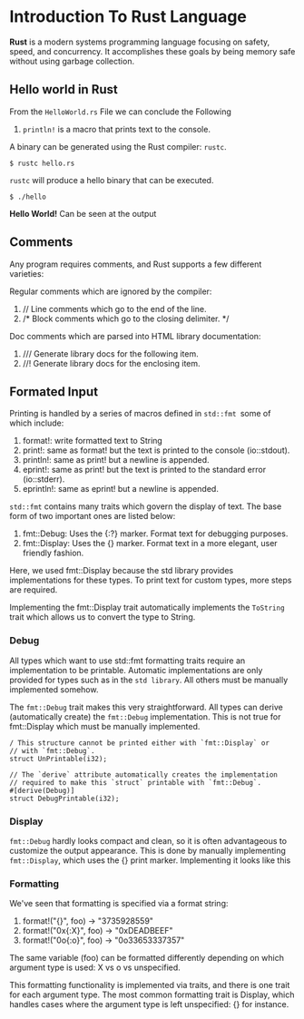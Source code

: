 # Introduction To Rust Language

**Rust** is a modern systems programming language focusing on safety, speed, and concurrency. It accomplishes these goals by being memory safe without using garbage collection.

## Hello world in Rust

From the `HelloWorld.rs` File we can conclude the Following

1. `println!` is a macro that prints text to the console.

A binary can be generated using the Rust compiler: `rustc`.
```
$ rustc hello.rs

```

`rustc` will produce a hello binary that can be executed.
```
$ ./hello
```

**Hello World!** Can be seen at the output

## Comments
Any program requires comments, and Rust supports a few different varieties:

Regular comments which are ignored by the compiler:
1. // Line comments which go to the end of the line.
2. /* Block comments which go to the closing delimiter. */

Doc comments which are parsed into HTML library documentation:
1. /// Generate library docs for the following item.
2. //! Generate library docs for the enclosing item.


## Formated Input

Printing is handled by a series of macros defined in `std::fmt `some of which include:

1. format!: write formatted text to String
2. print!: same as format! but the text is printed to the console (io::stdout).
3. println!: same as print! but a newline is appended.
4. eprint!: same as print! but the text is printed to the standard error (io::stderr).
5. eprintln!: same as eprint! but a newline is appended.



`std::fmt` contains many traits which govern the display of text. The base form of two important ones are listed below:

1. fmt::Debug: Uses the {:?} marker. Format text for debugging purposes.
2. fmt::Display: Uses the {} marker. Format text in a more elegant, user friendly fashion.

Here, we used fmt::Display because the std library provides implementations for these types. To print text for custom types, more steps are required.

Implementing the fmt::Display trait automatically implements the `ToString` trait which allows us to convert the type to String.


### Debug
All types which want to use std::fmt formatting traits require an implementation to be printable. Automatic implementations are only provided for types such as in the `std library`. All others must be manually implemented somehow.

The `fmt::Debug` trait makes this very straightforward. All types can derive (automatically create) the `fmt::Debug` implementation. This is not true for fmt::Display which must be manually implemented.

```
/ This structure cannot be printed either with `fmt::Display` or
// with `fmt::Debug`.
struct UnPrintable(i32);

// The `derive` attribute automatically creates the implementation
// required to make this `struct` printable with `fmt::Debug`.
#[derive(Debug)]
struct DebugPrintable(i32);

```

### Display
`fmt::Debug` hardly looks compact and clean, so it is often advantageous to customize the output appearance. This is done by manually implementing ``fmt::Display``, which uses the {} print marker. Implementing it looks like this


### Formatting
We've seen that formatting is specified via a format string:

1. format!("{}", foo) -> "3735928559"
2. format!("0x{:X}", foo) -> "0xDEADBEEF"
3. format!("0o{:o}", foo) -> "0o33653337357"

The same variable (foo) can be formatted differently depending on which argument type is used: X vs o vs unspecified.

This formatting functionality is implemented via traits, and there is one trait for each argument type. The most common formatting trait is Display, which handles cases where the argument type is left unspecified: {} for instance.
